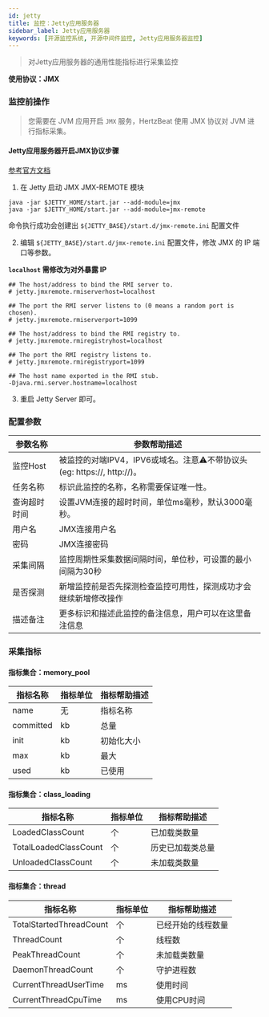 ```yaml
---
id: jetty  
title: 监控：Jetty应用服务器      
sidebar_label: Jetty应用服务器
keywords: [开源监控系统, 开源中间件监控, Jetty应用服务器监控]
---
```


> 对Jetty应用服务器的通用性能指标进行采集监控

**使用协议：JMX**

### 监控前操作

> 您需要在 JVM 应用开启 `JMX` 服务，HertzBeat 使用 JMX 协议对 JVM 进行指标采集。

#### Jetty应用服务器开启JMX协议步骤

[参考官方文档](https://www.eclipse.org/jetty/documentation/jetty-10/operations-guide/index.html#og-jmx-remote)

1. 在 Jetty 启动 JMX JMX-REMOTE 模块

```shell
java -jar $JETTY_HOME/start.jar --add-module=jmx  
java -jar $JETTY_HOME/start.jar --add-module=jmx-remote
```

命令执行成功会创建出 `${JETTY_BASE}/start.d/jmx-remote.ini` 配置文件

2. 编辑 `${JETTY_BASE}/start.d/jmx-remote.ini` 配置文件，修改 JMX 的 IP 端口等参数。

**`localhost` 需修改为对外暴露 IP**

```text
## The host/address to bind the RMI server to.
# jetty.jmxremote.rmiserverhost=localhost

## The port the RMI server listens to (0 means a random port is chosen).
# jetty.jmxremote.rmiserverport=1099

## The host/address to bind the RMI registry to.
# jetty.jmxremote.rmiregistryhost=localhost

## The port the RMI registry listens to.
# jetty.jmxremote.rmiregistryport=1099

## The host name exported in the RMI stub.
-Djava.rmi.server.hostname=localhost
```

3. 重启 Jetty Server 即可。

### 配置参数

|  参数名称  |                        参数帮助描述                        |
|--------|------------------------------------------------------|
| 监控Host | 被监控的对端IPV4，IPV6或域名。注意⚠️不带协议头(eg: https://, http://)。 |
| 任务名称   | 标识此监控的名称，名称需要保证唯一性。                                  |
| 查询超时时间 | 设置JVM连接的超时时间，单位ms毫秒，默认3000毫秒。                        |
| 用户名    | JMX连接用户名                                             |
| 密码     | JMX连接密码                                              |
| 采集间隔   | 监控周期性采集数据间隔时间，单位秒，可设置的最小间隔为30秒                       |
| 是否探测   | 新增监控前是否先探测检查监控可用性，探测成功才会继续新增修改操作                     |
| 描述备注   | 更多标识和描述此监控的备注信息，用户可以在这里备注信息                          |

### 采集指标

#### 指标集合：memory_pool

|   指标名称    | 指标单位 | 指标帮助描述 |
|-----------|------|--------|
| name      | 无    | 指标名称   |
| committed | kb   | 总量     |
| init      | kb   | 初始化大小  |
| max       | kb   | 最大     |
| used      | kb   | 已使用    |

#### 指标集合：class_loading

|         指标名称          | 指标单位 |  指标帮助描述  |
|-----------------------|------|----------|
| LoadedClassCount      | 个    | 已加载类数量   |
| TotalLoadedClassCount | 个    | 历史已加载类总量 |
| UnloadedClassCount    | 个    | 未加载类数量   |

#### 指标集合：thread

|          指标名称           | 指标单位 |  指标帮助描述   |
|-------------------------|------|-----------|
| TotalStartedThreadCount | 个    | 已经开始的线程数量 |
| ThreadCount             | 个    | 线程数       |
| PeakThreadCount         | 个    | 未加载类数量    |
| DaemonThreadCount       | 个    | 守护进程数     |
| CurrentThreadUserTime   | ms   | 使用时间      |
| CurrentThreadCpuTime    | ms   | 使用CPU时间   |


